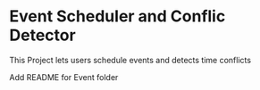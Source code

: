 # Event Scheduler and Conflic Detector

This Project lets users schedule events and detects time conflicts

Add README for Event folder
